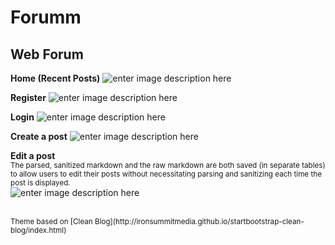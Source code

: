 **Forumm**
==================================================

Web Forum
---------

**Home (Recent Posts)**
![enter image description here](https://dl.dropboxusercontent.com/s/mzalnr2rwryov0q/posts.png?dl=0)
<br />

**Register**
![enter image description here](https://dl.dropboxusercontent.com/s/n476v6o5ze9aoh2/register-page-2.png?dl=0)
<br />

**Login**
![enter image description here](https://dl.dropboxusercontent.com/s/fd38au6zbwneolr/login.png?dl=0)
<br />

**Create a post** 
![enter image description here](https://dl.dropboxusercontent.com/s/2eux3otwvh0ux8p/create.png?dl=0)
<br />

**Edit a post** 
<br />
<sub>The parsed, sanitized markdown and the raw markdown are both saved (in separate tables) to allow users to edit their posts without necessitating parsing and sanitizing each time the post is displayed.</sub>
<br /> 
![enter image description here](https://dl.dropboxusercontent.com/s/9c58k0uezk7aboc/edit.png?dl=0)

<br />
<sub>Theme based on [Clean Blog](http://ironsummitmedia.github.io/startbootstrap-clean-blog/index.html)</sub>
